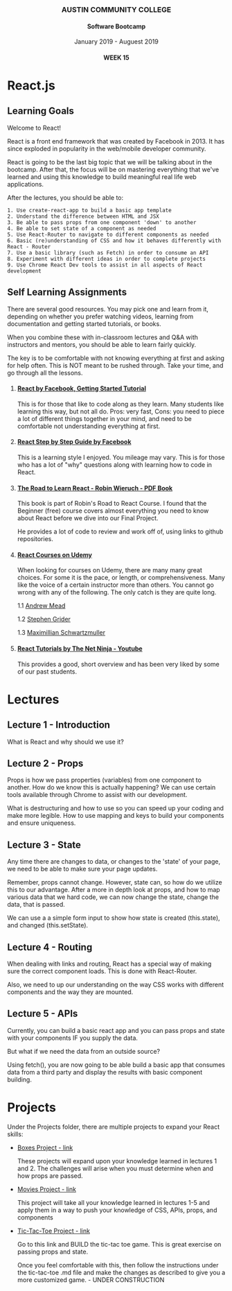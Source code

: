 <center>

### AUSTIN COMMUNITY COLLEGE 
#### Software Bootcamp 
January 2019 - Auguest 2019
#### WEEK 15

</center>

# React.js

## Learning Goals

Welcome to React!

React is a front end framework that was created by Facebook in 2013. It has since exploded in popularity in the web/mobile developer community.

React is going to be the last big topic that we will be talking about in the bootcamp. After that, the focus will be on mastering everything that we've learned and using this knowledge to build meaningful real life web applications.

After the lectures, you should be able to:

    1. Use create-react-app to build a basic app template
    2. Understand the difference between HTML and JSX
    3. Be able to pass props from one component 'down' to another
    4. Be able to set state of a component as needed
    5. Use React-Router to navigate to different components as needed
    6. Basic (re)understanding of CSS and how it behaves differently with React - Router
    7. Use a basic library (such as Fetch) in order to consume an API
    8. Experiment with different ideas in order to complete projects
    9. Use Chrome React Dev tools to assist in all aspects of React development

## Self Learning Assignments

There are several good resources.  You may pick one and learn from it, depending on whether you prefer watching videos, learning from documentation and getting started tutorials, or books.

When you combine these with in-classroom lectures and Q&A with instructors and mentors, you should be able to learn fairly quickly.

The key is to be comfortable with not knowing everything at first and asking for help often.
This is NOT meant to be rushed through.  Take your time, and go through all the lessons.

1. #### [React by Facebook, Getting Started Tutorial](https://reactjs.org/tutorial/tutorial.html)

    This is for those that like to code along as they learn. Many students like learning this way, but not all do.  Pros: very fast, Cons: you need to piece a lot of different things together in your mind, and need to be comfortable not understanding everything at first.

1. #### [React Step by Step Guide by Facebook](https://reactjs.org/docs/hello-world.html)

    This is a learning style I enjoyed. You mileage may vary. This is for those who has a lot of "why" questions along with learning how to code in React.

1. #### [The Road to Learn React - Robin Wieruch - PDF Book](https://drive.google.com/file/d/1II-z0lwejYp5941mmydfaoNHWCwPa_kW/view?usp=sharing)  

    This book is part of Robin's Road to React Course.  I found that the Beginner (free) course covers almost everything you need to know about React before we dive into our Final Project.

    He provides a lot of code to review and work off of, using links to github repositories.

1. #### [React Courses on Udemy](https://www.udemy.com/)

    When looking for courses on Udemy, there are many many great choices.  For some it is the pace, or length, or comprehensiveness.  Many like the voice of a certain instructor more than others.  You cannot go wrong with any of the following. The only catch is they are quite long.

    1.1 [Andrew Mead](https://www.udemy.com/react-2nd-edition/)

    1.2 [Stephen Grider](https://www.udemy.com/react-redux/)
  
    1.3 [Maximillian Schwartzmuller](https://www.udemy.com/react-the-complete-guide-incl-redux/)


1. #### [React Tutorials by The Net Ninja - Youtube](https://www.youtube.com/watch?v=yZ0f1Apb5CU&list=PL4cUxeGkcC9i0_2FF-WhtRIfIJ1lXlTZR)
    This provides a good, short overview and has been very liked by some of our past students.

# Lectures

## Lecture 1 - Introduction

What is React and why should we use it?

## Lecture 2 - Props

Props is how we pass properties (variables) from one component to another. How do we know this is actually happening? We can use certain tools available through Chrome to assist with our development.

What is destructuring and how to use so you can speed up your coding and make more legible.
How to use mapping and keys to build your components and ensure uniqueness.

## Lecture 3 - State

Any time there are changes to data,  or changes to the 'state' of your page, we need to be able to make sure your page updates.

Remember, props cannot change. However, state can, so how do we utilize this to our advantage.
After a more in depth look at props, and how to map various data that we hard code, we can now change the state, change the data, that is passed.

We can use a a simple form input to show how state is created (this.state), and changed (this.setState).

## Lecture 4 - Routing

When dealing with links and routing, React has a special way of making sure the correct component loads.  This is done with React-Router.

Also, we need to up our understanding on the way CSS works with different components and the way they are mounted.

## Lecture 5 - APIs

Currently, you can build a basic react app and you can pass props and state with your components IF you supply the data.

But what if we need the data from an outside source? 

Using fetch(), you are now going to be able build a basic app that consumes data from a third party and display the results with basic component building.

# Projects

Under the Projects folder, there are multiple projects to expand your React skills:

- [Boxes Project - link](./Projects/boxes.md)

	These projects will expand upon your knowledge learned in lectures 1 and 2. The challenges will arise when you must determine when and how props are passed.

- [Movies Project - link](./Projects/movies.md)

	This project will take all your knowledge learned in lectures 1-5 and apply them in a way to push your knowledge of CSS, APIs, props, and components


- [Tic-Tac-Toe Project - link](https://reactjs.org/tutorial/tutorial.html)

	Go to this link and BUILD the tic-tac toe game.  This is great exercise on passing props and state.

	Once you feel comfortable with this, then follow the instructions under the tic-tac-toe .md file and make the changes as described to give you a more customized game. - UNDER CONSTRUCTION

